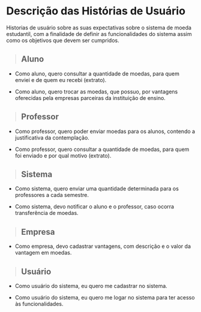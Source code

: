 
# Descrição das Histórias de Usuário
Historias de usuário sobre as suas expectativas sobre o sistema de moeda estudantil, com a finalidade de definir as funcionalidades do sistema assim como os objetivos que devem ser cumpridos.

>## Aluno

- Como aluno, quero consultar a quantidade de moedas, para quem enviei e de quem eu recebi (extrato).

- Como aluno, quero trocar as moedas, que possuo, por vantagens oferecidas pela empresas parceiras da instituição de ensino.

>## Professor

- Como professor, quero poder enviar moedas para os alunos, contendo a justificativa da contemplação.

- Como professor, quero consultar a quantidade de moedas, para quem foi enviado e por qual motivo (extrato).

>## Sistema

- Como sistema, quero enviar uma quantidade determinada para os professores a cada semestre.

- Como sistema, devo notificar o aluno e o professor, caso ocorra transferência de moedas.

>## Empresa

- Como empresa, devo cadastrar vantagens, com descrição e o valor da vantagem em moedas.

>## Usuário

- Como usuário do sistema, eu quero me cadastrar no sistema.

- Como usuário do sistema, eu quero me logar no sistema para ter acesso às funcionalidades.
